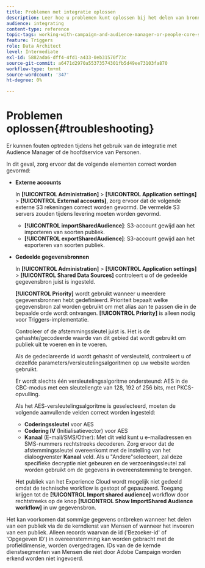 ```yaml
---
title: Problemen met integratie oplossen
description: Leer hoe u problemen kunt oplossen bij het delen van bronnen.
audience: integrating
content-type: reference
topic-tags: working-with-campaign-and-audience-manager-or-people-core-service
feature: Triggers
role: Data Architect
level: Intermediate
exl-id: 5882ada6-dff4-4fd1-a433-0eb31570f73c
source-git-commit: a6471d2970a55373574301fb5d49ee73103fa870
workflow-type: tm+mt
source-wordcount: '347'
ht-degree: 0%

---
```


# Problemen oplossen{#troubleshooting}

Er kunnen fouten optreden tijdens het gebruik van de integratie met Audience Manager of de hoofdservice van Personen.

In dit geval, zorg ervoor dat de volgende elementen correct worden gevormd:

* **Externe accounts**

  In **[!UICONTROL Administration]** > **[!UICONTROL Application settings]** > **[!UICONTROL External accounts]**, zorg ervoor dat de volgende externe S3 rekeningen correct worden gevormd. De vermelde S3 servers zouden tijdens levering moeten worden gevormd.

   * **[!UICONTROL importSharedAudience]**: S3-account gewijd aan het importeren van soorten publiek.
   * **[!UICONTROL exportSharedAudience]**: S3-account gewijd aan het exporteren van soorten publiek.

* **Gedeelde gegevensbronnen**

  In **[!UICONTROL Administration]** > **[!UICONTROL Application settings]** > **[!UICONTROL Shared Data Sources]** controleert u of de gedeelde gegevensbron juist is ingesteld.

  **[!UICONTROL Priority]** wordt gebruikt wanneer u meerdere gegevensbronnen hebt gedefinieerd. Prioriteit bepaalt welke gegevensbron zal worden gebruikt om met alias aan te passen die in de bepaalde orde wordt ontvangen. **[!UICONTROL Priority]** is alleen nodig voor Triggers-implementatie.

  Controleer of de afstemmingssleutel juist is. Het is de gehashte/gecodeerde waarde van dit gebied dat wordt gebruikt om publiek uit te voeren en in te voeren.

  Als de gedeclareerde id wordt gehasht of versleuteld, controleert u of dezelfde parameters/versleutelingsalgoritmen op uw website worden gebruikt.

  Er wordt slechts één versleutelingsalgoritme ondersteund: AES in de CBC-modus met een sleutellengte van 128, 192 of 256 bits, met PKCS-opvulling.

  Als het AES-versleutelingsalgoritme is geselecteerd, moeten de volgende aanvullende velden correct worden ingesteld:

   * **Coderingssleutel** voor AES
   * **Codering IV** (Initialisatievector) voor AES
   * **Kanaal** (E-mail/SMS/Other): Met dit veld kunt u e-mailadressen en SMS-nummers rechtstreeks decoderen. Zorg ervoor dat de afstemmingssleutel overeenkomt met de instelling van het dialoogvenster **Kanaal** veld. Als u &quot;Andere&quot;selecteert, zal deze specifieke decryptie niet gebeuren en de verzoeningssleutel zal worden gebruikt om de gegevens in overeenstemming te brengen.

  Het publiek van het Experience Cloud wordt mogelijk niet gedeeld omdat de technische workflow is gestopt of gepauzeerd. Toegang krijgen tot de **[!UICONTROL Import shared audience]** workflow door rechtstreeks op de knop **[!UICONTROL Show ImportShared Audience workflow]** in uw gegevensbron.

Het kan voorkomen dat sommige gegevens ontbreken wanneer het delen van een publiek via de de kerndienst van Mensen of wanneer het invoeren van een publiek. Alleen records waarvan de id (&#39;Bezoeker-id&#39; of &#39;Opgegeven ID&#39;) in overeenstemming kan worden gebracht met de profieldimensie, worden overgedragen. IDs van de de kernde dienstsegmenten van Mensen die niet door Adobe Campaign worden erkend worden niet ingevoerd.
